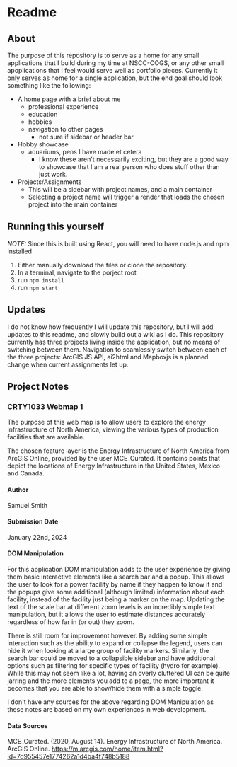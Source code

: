 # Readme


## About

The purpose of this repository is to serve as a home for any small applications that I build during my time at NSCC-COGS, or any other small apoplications that I feel would serve well as portfolio pieces.
Currently it only serves as home for a single application, but the end goal should look something like the following:

- A home page with a brief about me
  - professional experience
  - education
  - hobbies
  - navigation to other pages
    - not sure if sidebar or header bar
- Hobby showcase
  - aquariums, pens I have made et cetera
    - I know these aren't necessarily exciting, but they are a good way to showcase that I am a real person who does stuff other than just work.
- Projects/Assignments
  - This will be a sidebar with project names, and a main container
  - Selecting a project name will trigger a render that loads the chosen project into the main container

## Running this yourself

_NOTE:_
Since this is built using React, you will need to have node.js and npm installed

1. Either manually download the files or clone the repository.
2. In a terminal, navigate to the porject root
3. run `npm install`
4. run `npm start`


## Updates

I do not know how frequently I will update this repository, but I will add updates to this readme, and slowly build out a wiki as I do.
This repository currently has three projects living inside the application, but no means of switching between them. Navigation to seamlessly switch between each of the three projects: ArcGIS JS API, ai2html and Mapboxjs is a planned change when current assignments let up.


## Project Notes


### CRTY1033 Webmap 1

The purpose of this web map is to allow users to explore the energy infrastructure of North America, viewing the various types of production facilities that are available.

The chosen feature layer is the Energy Infrastructure of North America from ArcGIS Online, provided by the user MCE_Curated. It contains points that depict the locations of Energy Infrastructure in the United States, Mexico and Canada.

#### Author
Samuel Smith

#### Submission Date
January 22nd, 2024

#### DOM Manipulation

For this application DOM manipulation adds to the user experience by giving them basic interactive elements like a search bar and a popup. This allows the user to look for a power facility by name if they happen to know it and the popups give some additional (although limited) information about each facility, instead of the facility just being a marker on the map. Updating the text of the scale bar at different zoom levels is an incredibly simple text manipulation, but it allows the user to estimate distances accurately regardless of how far in (or out) they zoom.

There is still room for improvement however. By adding some simple interaction such as the ability to expand or collapse the legend, users can hide it when looking at a large group of facility markers. Similarly, the search bar could be moved to a collapsible sidebar and have additional options such as filtering for specific types of facility (hydro for example). While this may not seem like a lot, having an overly cluttered UI can be quite jarring and the more elements you add to a page, the more important it becomes that you are able to show/hide them with a simple toggle.

I don't have any sources for the above regarding DOM Manipulation as these notes are based on my own experiences in web development.

#### Data Sources

MCE_Curated. (2020, August 14). Energy Infrastructure of North America. ArcGIS Online. https://m.arcgis.com/home/item.html?id=7d955457e1774262a1d4ba4f748b5188 


